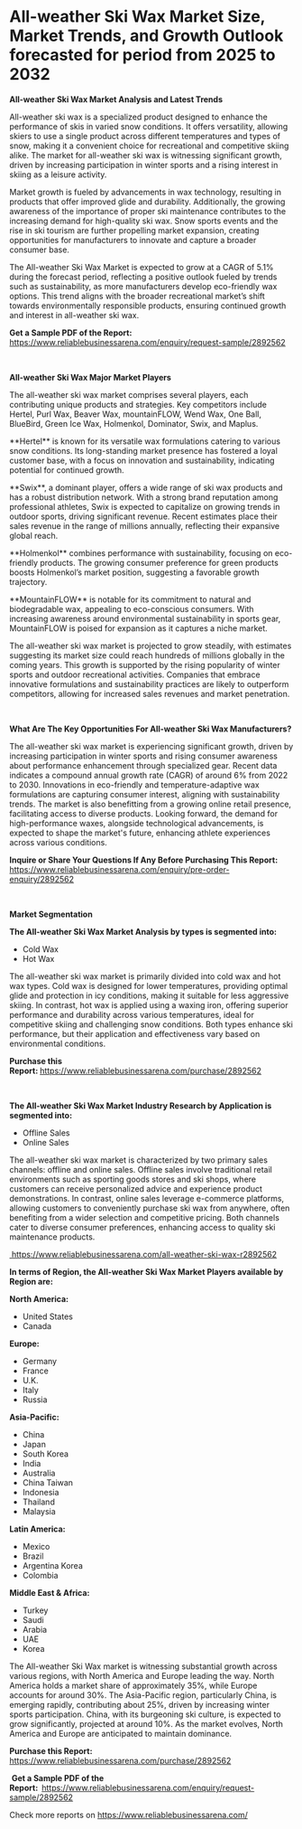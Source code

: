 <p><h1>All-weather Ski Wax Market Size, Market Trends, and Growth Outlook forecasted for period from 2025 to 2032</h1></p><p><strong>All-weather Ski Wax Market Analysis and Latest Trends</strong></p>
<p><p>All-weather ski wax is a specialized product designed to enhance the performance of skis in varied snow conditions. It offers versatility, allowing skiers to use a single product across different temperatures and types of snow, making it a convenient choice for recreational and competitive skiing alike. The market for all-weather ski wax is witnessing significant growth, driven by increasing participation in winter sports and a rising interest in skiing as a leisure activity.</p><p>Market growth is fueled by advancements in wax technology, resulting in products that offer improved glide and durability. Additionally, the growing awareness of the importance of proper ski maintenance contributes to the increasing demand for high-quality ski wax. Snow sports events and the rise in ski tourism are further propelling market expansion, creating opportunities for manufacturers to innovate and capture a broader consumer base.</p><p>The All-weather Ski Wax Market is expected to grow at a CAGR of 5.1% during the forecast period, reflecting a positive outlook fueled by trends such as sustainability, as more manufacturers develop eco-friendly wax options. This trend aligns with the broader recreational market’s shift towards environmentally responsible products, ensuring continued growth and interest in all-weather ski wax.</p></p>
<p><strong>Get a Sample PDF of the Report:&nbsp;</strong> <a href="https://www.reliablebusinessarena.com/enquiry/request-sample/2892562?utm_campaign=2994&utm_medium=2&utm_source=Github&utm_content=ia&utm_term=15032025&utm_id=all-weather-ski-wax">https://www.reliablebusinessarena.com/enquiry/request-sample/2892562</a></p>
<p>&nbsp;</p>
<p><strong>All-weather Ski Wax Major Market Players</strong></p>
<p><p>The all-weather ski wax market comprises several players, each contributing unique products and strategies. Key competitors include Hertel, Purl Wax, Beaver Wax, mountainFLOW, Wend Wax, One Ball, BlueBird, Green Ice Wax, Holmenkol, Dominator, Swix, and Maplus. </p><p>**Hertel** is known for its versatile wax formulations catering to various snow conditions. Its long-standing market presence has fostered a loyal customer base, with a focus on innovation and sustainability, indicating potential for continued growth.</p><p>**Swix**, a dominant player, offers a wide range of ski wax products and has a robust distribution network. With a strong brand reputation among professional athletes, Swix is expected to capitalize on growing trends in outdoor sports, driving significant revenue. Recent estimates place their sales revenue in the range of millions annually, reflecting their expansive global reach.</p><p>**Holmenkol** combines performance with sustainability, focusing on eco-friendly products. The growing consumer preference for green products boosts Holmenkol’s market position, suggesting a favorable growth trajectory.</p><p>**MountainFLOW** is notable for its commitment to natural and biodegradable wax, appealing to eco-conscious consumers. With increasing awareness around environmental sustainability in sports gear, MountainFLOW is poised for expansion as it captures a niche market.</p><p>The all-weather ski wax market is projected to grow steadily, with estimates suggesting its market size could reach hundreds of millions globally in the coming years. This growth is supported by the rising popularity of winter sports and outdoor recreational activities. Companies that embrace innovative formulations and sustainability practices are likely to outperform competitors, allowing for increased sales revenues and market penetration.</p></p>
<p>&nbsp;</p>
<p><strong>What Are The Key Opportunities For All-weather Ski Wax Manufacturers?</strong></p>
<p><p>The all-weather ski wax market is experiencing significant growth, driven by increasing participation in winter sports and rising consumer awareness about performance enhancement through specialized gear. Recent data indicates a compound annual growth rate (CAGR) of around 6% from 2022 to 2030. Innovations in eco-friendly and temperature-adaptive wax formulations are capturing consumer interest, aligning with sustainability trends. The market is also benefitting from a growing online retail presence, facilitating access to diverse products. Looking forward, the demand for high-performance waxes, alongside technological advancements, is expected to shape the market's future, enhancing athlete experiences across various conditions.</p></p>
<p><strong>Inquire or Share Your Questions If Any Before Purchasing This Report:</strong> <a href="https://www.reliablebusinessarena.com/enquiry/pre-order-enquiry/2892562?utm_campaign=2994&utm_medium=2&utm_source=Github&utm_content=ia&utm_term=15032025&utm_id=all-weather-ski-wax">https://www.reliablebusinessarena.com/enquiry/pre-order-enquiry/2892562</a></p>
<p>&nbsp;</p>
<p><strong>Market Segmentation</strong></p>
<p><strong>The All-weather Ski Wax Market Analysis by types is segmented into:</strong></p>
<p><ul><li>Cold Wax</li><li>Hot Wax</li></ul></p>
<p><p>The all-weather ski wax market is primarily divided into cold wax and hot wax types. Cold wax is designed for lower temperatures, providing optimal glide and protection in icy conditions, making it suitable for less aggressive skiing. In contrast, hot wax is applied using a waxing iron, offering superior performance and durability across various temperatures, ideal for competitive skiing and challenging snow conditions. Both types enhance ski performance, but their application and effectiveness vary based on environmental conditions.</p></p>
<p><strong>Purchase this Report:&nbsp;</strong><a href="https://www.reliablebusinessarena.com/purchase/2892562?utm_campaign=2994&utm_medium=2&utm_source=Github&utm_content=ia&utm_term=15032025&utm_id=all-weather-ski-wax">https://www.reliablebusinessarena.com/purchase/2892562</a></p>
<p>&nbsp;</p>
<p><strong>The All-weather Ski Wax Market Industry Research by Application is segmented into:</strong></p>
<p><ul><li>Offline Sales</li><li>Online Sales</li></ul></p>
<p><p>The all-weather ski wax market is characterized by two primary sales channels: offline and online sales. Offline sales involve traditional retail environments such as sporting goods stores and ski shops, where customers can receive personalized advice and experience product demonstrations. In contrast, online sales leverage e-commerce platforms, allowing customers to conveniently purchase ski wax from anywhere, often benefiting from a wider selection and competitive pricing. Both channels cater to diverse consumer preferences, enhancing access to quality ski maintenance products.</p></p>
<p><a href="https://www.reliablebusinessarena.com/all-weather-ski-wax-r2892562?utm_campaign=2994&utm_medium=2&utm_source=Github&utm_content=ia&utm_term=15032025&utm_id=all-weather-ski-wax">&nbsp;https://www.reliablebusinessarena.com/all-weather-ski-wax-r2892562</a></p>
<p><strong>In terms of Region, the All-weather Ski Wax Market Players available by Region are:</strong></p>
<p>
    <p> <strong> North America: </strong>
        <ul>
            <li>United States</li>
            <li>Canada</li>
        </ul>
        </p> 
    <p> <strong> Europe: </strong>
        <ul>
            <li>Germany</li>
            <li>France</li>
            <li>U.K.</li>
            <li>Italy</li>
            <li>Russia</li>
        </ul>
        </p> 
    <p> <strong> Asia-Pacific: </strong>
        <ul>
            <li>China</li>
            <li>Japan</li>
            <li>South Korea</li>
            <li>India</li>
            <li>Australia</li>
            <li>China Taiwan</li>
            <li>Indonesia</li>
            <li>Thailand</li>
            <li>Malaysia</li>
        </ul>
        </p> 
    <p> <strong> Latin America: </strong>
        <ul>
            <li>Mexico</li>
            <li>Brazil</li>
            <li>Argentina Korea</li>
            <li>Colombia</li>
        </ul>
        </p> 
    <p> <strong> Middle East & Africa: </strong>
        <ul>
            <li>Turkey</li>
            <li>Saudi</li>
            <li>Arabia</li>
            <li>UAE</li>
            <li>Korea</li>
        </ul>
    </p>
    </p>
<p><p>The All-weather Ski Wax market is witnessing substantial growth across various regions, with North America and Europe leading the way. North America holds a market share of approximately 35%, while Europe accounts for around 30%. The Asia-Pacific region, particularly China, is emerging rapidly, contributing about 25%, driven by increasing winter sports participation. China, with its burgeoning ski culture, is expected to grow significantly, projected at around 10%. As the market evolves, North America and Europe are anticipated to maintain dominance.</p></p>
<p><strong>Purchase this Report: </strong><a href="https://www.reliablebusinessarena.com/purchase/2892562?utm_campaign=2994&utm_medium=2&utm_source=Github&utm_content=ia&utm_term=15032025&utm_id=all-weather-ski-wax">https://www.reliablebusinessarena.com/purchase/2892562</a></p>
<p>&nbsp;<strong>Get a Sample PDF of the Report:&nbsp;&nbsp;</strong><a href="https://www.reliablebusinessarena.com/enquiry/request-sample/2892562?utm_campaign=2994&utm_medium=2&utm_source=Github&utm_content=ia&utm_term=15032025&utm_id=all-weather-ski-wax">https://www.reliablebusinessarena.com/enquiry/request-sample/2892562</a></p>
<p><strong></strong></p>
<p>Check more reports on <a href="https://www.reliablebusinessarena.com/?utm_campaign=2994&utm_medium=2&utm_source=Github&utm_content=ia&utm_term=15032025&utm_id=all-weather-ski-wax">https://www.reliablebusinessarena.com/</a></p>